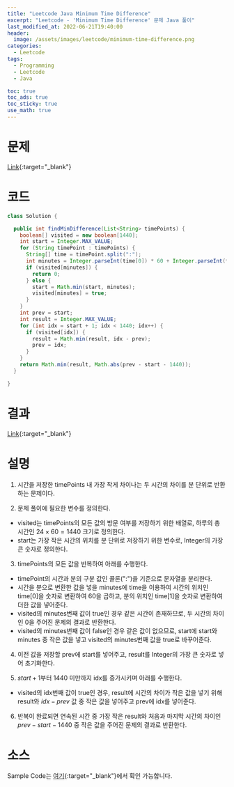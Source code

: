 ```yaml
---
title: "Leetcode Java Minimum Time Difference"
excerpt: "Leetcode - 'Minimum Time Difference' 문제 Java 풀이"
last_modified_at: 2022-06-21T19:40:00
header:
  image: /assets/images/leetcode/minimum-time-difference.png
categories:
  - Leetcode
tags:
  - Programming
  - Leetcode
  - Java

toc: true
toc_ads: true
toc_sticky: true
use_math: true
---
```

# 문제
[Link](https://leetcode.com/problems/minimum-time-difference/){:target="_blank"}

# 코드
```java
class Solution {

  public int findMinDifference(List<String> timePoints) {
    boolean[] visited = new boolean[1440];
    int start = Integer.MAX_VALUE;
    for (String timePoint : timePoints) {
      String[] time = timePoint.split(":");
      int minutes = Integer.parseInt(time[0]) * 60 + Integer.parseInt(time[1]);
      if (visited[minutes]) {
        return 0;
      } else {
        start = Math.min(start, minutes);
        visited[minutes] = true;
      }
    }
    int prev = start;
    int result = Integer.MAX_VALUE;
    for (int idx = start + 1; idx < 1440; idx++) {
      if (visited[idx]) {
        result = Math.min(result, idx - prev);
        prev = idx;
      }
    }
    return Math.min(result, Math.abs(prev - start - 1440));
  }

}
```

# 결과
[Link](https://leetcode.com/submissions/detail/727510114/){:target="_blank"}

# 설명
1. 시간을 저장한 timePoints 내 가장 작게 차이나는 두 시간의 차이를 분 단위로 반환하는 문제이다.

2. 문제 풀이에 필요한 변수를 정의한다.
- visited는 timePoints의 모든 값의 방문 여부를 저장하기 위한 배열로, 하루의 총 시간인 $24 \times 60 = 1440$ 크기로 정의한다.
- start는 가장 작은 시간의 위치를 분 단위로 저장하기 위한 변수로, Integer의 가장 큰 숫자로 정의한다.

3. timePoints의 모든 값을 반복하여 아래를 수행한다.
- timePoint의 시간과 분의 구분 값인 콜론(":")을 기준으로 문자열을 분리한다.
- 시간을 분으로 변환한 값을 넣을 minutes에 time을 이용하여 시간의 위치인 time[0]을 숫자로 변환하여 60을 곱하고, 분의 위치인 time[1]을 숫자로 변환하여 더한 값을 넣어준다.
- visited의 minutes번째 값이 true인 경우 같은 시간이 존재하므로, 두 시간의 차이인 0을 주어진 문제의 결과로 반환한다.
- visited의 minutes번째 값이 false인 경우 같은 값이 없으므로, start에 start와 minutes 중 작은 값을 넣고 visited의 minutes번째 값을 true로 바꾸어준다.

4. 이전 값을 저장할 prev에 start를 넣어주고, result를 Integer의 가장 큰 숫자로 넣어 초기화한다.

5. $start + 1$부터 1440 미만까지 idx를 증가시키며 아래를 수행한다.
- visited의 idx번째 값이 true인 경우, result에 시간의 차이가 작은 값을 넣기 위해 result와 $idx - prev$ 값 중 작은 값을 넣어주고 prev에 idx를 넣어준다.

6. 반복이 완료되면 연속된 시간 중 가장 작은 result와 처음과 마지막 시간의 차이인 $prev - start - 1440$ 중 작은 값을 주어진 문제의 결과로 반환한다.

# 소스
Sample Code는 [여기](https://github.com/GracefulSoul/leetcode/blob/master/src/main/java/gracefulsoul/problems/MinimumTimeDifference.java){:target="_blank"}에서 확인 가능합니다.